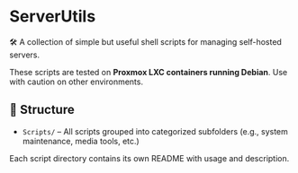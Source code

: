 # ServerUtils

🛠️ A collection of simple but useful shell scripts for managing self-hosted servers.

These scripts are tested on **Proxmox LXC containers running Debian**. Use with caution on other environments.

## 📂 Structure

- `Scripts/` – All scripts grouped into categorized subfolders (e.g., system maintenance, media tools, etc.)

Each script directory contains its own README with usage and description.

